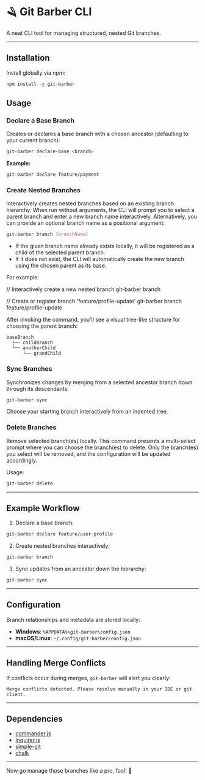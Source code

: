 # 🪒 Git Barber CLI

A neat CLI tool for managing structured, nested Git branches.

---

## Installation

Install globally via npm:

```bash
npm install -g git-barber
```

## Usage

### Declare a Base Branch

Creates or declares a base branch with a chosen ancestor (defaulting to your current branch):

```bash
git-barber declare-base <branch>
```

**Example:**

```bash
git-barber declare feature/payment
```

### Create Nested Branches

Interactively creates nested branches based on an existing branch hierarchy. When run without arguments, the CLI will prompt you to select a parent branch and enter a new branch name interactively. Alternatively, you can provide an optional branch name as a positional argument:

```bash
git-barber branch [branchName]
```

- If the given branch name already exists locally, it will be registered as a child of the selected parent branch.
- If it does not exist, the CLI will automatically create the new branch using the chosen parent as its base.

For example:

// Interactively create a new nested branch
git-barber branch

// Create or register branch 'feature/profile-update'
git-barber branch feature/profile-update

After invoking the command, you'll see a visual tree-like structure for choosing the parent branch:

```
baseBranch
  ├── childBranch
  └── anotherChild
      └── grandChild
```

### Sync Branches

Synchronizes changes by merging from a selected ancestor branch down through its descendants:

```bash
git-barber sync
```

Choose your starting branch interactively from an indented tree.

### Delete Branches

Remove selected branch(es) locally. This command presents a multi-select prompt where you can choose the branch(es) to delete.
Only the branch(es) you select will be removed, and the configuration will be updated accordingly.

Usage:

```bash
git-barber delete
```

---

## Example Workflow

1. Declare a base branch:

```bash
git-barber declare feature/user-profile
```

2. Create nested branches interactively:

```bash
git-barber branch
```

3. Sync updates from an ancestor down the hierarchy:

```bash
git-barber sync
```

---

## Configuration

Branch relationships and metadata are stored locally:

- **Windows**: `%APPDATA%\git-barber\config.json`
- **macOS/Linux**: `~/.config/git-barber/config.json`

---

## Handling Merge Conflicts

If conflicts occur during merges, `git-barber` will alert you clearly:

```
Merge conflicts detected. Please resolve manually in your IDE or git client.
```

---

## Dependencies

- [commander.js](https://github.com/tj/commander.js)
- [Inquirer.js](https://github.com/SBoudrias/Inquirer.js)
- [simple-git](https://github.com/steveukx/git-js)
- [chalk](https://github.com/chalk/chalk)

---

Now go manage those branches like a pro, fool! 💪

